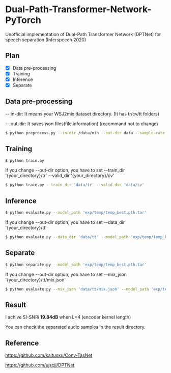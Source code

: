 # Dual-Path-Transformer-Network-PyTorch
Unofficial implementation of Dual-Path Transformer Network (DPTNet) for speech separation (Interspeech 2020)

## Plan


- [x] Data pre-processing
- [x] Training
- [x] Inference
- [x] Separate

## Data pre-processing


-- in-dir: It means your WSJ2mix dataset directory. (It has tr/cv/tt folders)

-- out-dir: It saves json files(file information) (recommand not to change)


```bash
$ python preprocess.py --in-dir /data/min --out-dir data --sample-rate 8000
```

## Training

```bash
$ python train.py
```


If you change --out-dir option, you have to set --train_dir '{your_directory}/tr' --valid_dir '{your_directory}/cv' 


```bash
$ python train.py --train_dir 'data/tr' --valid_dir 'data/cv'
```

## Inference


```bash
$ python evaluate.py --model_path 'exp/temp/temp_best.pth.tar'
```


If you change --out-dir option, you have to set --data_dir '{your_directory}/tt'


```bash
$ python evaluate.py --data_dir 'data/tt' --model_path 'exp/temp/temp_best.pth.tar'
```

## Separate

```bash
$ python separate.py --model_path 'exp/temp/temp_best.pth.tar'
```


If you change --out-dir option, you have to set --mix_json '{your_directory}/tt/mix.json'


```bash
$ python evaluate.py --mix_json 'data/tt/mix.json' --model_path 'exp/temp/temp_best.pth.tar'
```



## Result


I achive SI-SNRi **19.84dB** when L=4 (encoder kernel length)

You can check the separated audio samples in the result directory.


## Reference


https://github.com/kaituoxu/Conv-TasNet

https://github.com/ujscjj/DPTNet
